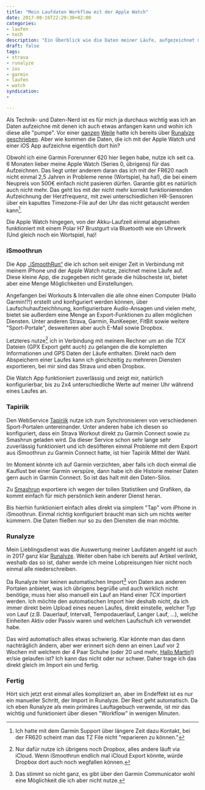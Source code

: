 ```yaml
---
title: "Mein Laufdaten Workflow mit der Apple Watch"
date: 2017-08-16T22:29:38+02:00
categories:
- laufen
- tech
description: "Ein Überblick wie die Daten meiner Läufe, aufgezeichnet mit der Apple Watch, zu Strava, Runalyze & Co wandern."
draft: false
tags:
- strava
- runalyze
- ios
- garmin
- laufen
- watch
syndication:
-

---
```


Als Technik- und Daten-Nerd ist es für mich ja durchaus wichtig was ich an Daten aufzeichne mit denen ich auch etwas anfangen kann und wohin ich diese alle "pumpe". Vor einer [ganzen](https://renem.net/post/2016-01-11-3-tools-2015-runalyze/) [Weile](https://renem.net/post/2015-06-03-runalyze-laufstatistiken-soweit-man-laufen-kann/) hatte ich bereits über [Runalyze](https://runalyze.com) [geschrieben](https://renem.net/post/2015-12-07-adieu-strava-premium-runalyze-kann-statistiken-einfach-besser/). Aber wie kommen die Daten, die ich mit der Apple Watch und einer iOS App aufzeichne eigentlich dort hin?

Obwohl ich eine Garmin Forerunner 620 hier liegen habe, nutze ich seit ca. 6 Monaten lieber meine Apple Watch (Series 0, übrigens) für das Aufzeichnen. Das liegt unter anderem daran das ich mit der FR620 nach nicht einmal 2,5 Jahren in Probleme renne (Wortspiel, ha ha!), die bei einem Neupreis von 500€ einfach nicht pasieren dürfen. Garantie gibt es natürlich auch nicht mehr. Das geht los mit der nicht mehr korrekt funktionierenden Aufzeichnung der Herzfrequenz, mit zwei unterschiedlichen HR-Sensoren über ein kaputtes Timezone-File auf der Uhr das nicht getauscht werden kann[^1].

Die Apple Watch hingegen, von der Akku-Laufzeit einmal abgesehen funktioniert mit einem Polar H7 Brustgurt via Bluetooth wie ein Uhrwerk (Und gleich noch ein Wortspiel, ha)!

### iSmoothrun

Die App [„iSmoothRun“](https://itunes.apple.com/de/app/ismoothrun-pro-gps-pedometer-tracker-for-runners/id410965399?mt=8&at=11lKjS) die ich schon seit einiger Zeit in Verbindung mit meinem iPhone und der Apple Watch nutze, zeichnet meine Läufe auf. Diese kleine App, die zugegeben nicht gerade die hübscheste ist, bietet aber eine Menge Möglichkeiten und Einstellungen.

Angefangen bei Workouts & Intervallen die alle ohne einen Computer (Hallo Garmin!?!) erstellt und konfiguriert werden können, über Laufschuhaufzeichhnung, konfigurierbare Audio-Ansagen und vielen mehr, bietet sie außerdem eine Menge an Export-Funktionen zu allen möglichen Diensten. Unter anderen Strava, Garmin, RunKeeper, FitBit sowie weitere "Sport-Portale", desweiteren aber auch E-Mail sowie Dropbox.

Letzteres nutze[^2] ich in Verbindung mit meinem Rechner um an die *TCX* Dateien (GPX Export geht auch) zu gelangen die die kompletten Informationen und GPS Daten der Läufe enthalten. Direkt nach dem Abspeichern einer Laufes kann ich gleichzeitig zu mehreren Diensten exportieren, bei mir sind das Strava und eben Dropbox.

Die Watch App funktioniert zuverlässig und zeigt mir, natürlich konfigurierbar, bis zu 2x4 unterschiedliche Werte auf meiner Uhr während eines Laufes an.

### Tapiriik

Den WebService [Tapiriik](https://tapiriik.com) nutze ich zum Synchronisieren von verschiedenen Sport-Portalen untereinander. Unter anderen habe ich diesen so konfiguriert, dass ein Strava Workout direkt zu Garmin Connect sowie zu Smashrun geladen wird. Da dieser Service schon sehr lange sehr zuverlässig funktioniert und ich desöfteren einmal Probleme mit dem Export aus iSmoothrun zu Garmin Connect hatte, ist hier Tapiriik Mittel der Wahl.

Im Moment könnte ich auf Garmin verzichten, aber falls ich doch einmal die Kauflust bei einer Garmin verspüre, dann habe ich die Historie meiner Daten gern auch in Garmin Connect. So ist das halt mit den Daten-Silos.

Zu [Smashrun](http://smashrun.com) exportiere ich wegen der tollen Statistiken und Grafiken, da kommt einfach für mich persönlich kein anderer Dienst heran.

Bis hierhin funktioniert einfach alles direkt via simplem "Tap" vom iPhone in iSmoothrun. Einmal richtig konfiguriert braucht man sich um nichts weiter kümmern. Die Daten fließen nur so zu den Diensten die man möchte.

### Runalyze

Mein Lieblingsdienst was die Auswertung meiner Laufdaten angeht ist auch in 2017 ganz klar [Runalyze](https://runalyze.com). Weiter oben habe ich bereits auf Artikel verlinkt, weshalb das so ist, daher werde ich meine Lobpreisungen hier nicht noch einmal alle niederschreiben.

Da Runalyze hier keinen automatischen Import[^3] von Daten aus anderen Portalen anbietet, was ich übrigens begrüße und auch wirklich nicht benötige, muss hier also manuell ein Lauf an Hand einer *TCX* importiert werden. Ich möchte den automatischen Import hier deshalb nicht, da ich immer direkt beim Upload eines neuen Laufes, direkt einstelle, welcher Typ von Lauf (z.B. Dauerlauf, Intervall, Tempodauerlauf, Langer Lauf, …), welche Einheiten Aktiv oder Passiv waren und welchen Laufschuh ich verwendet habe.

Das wird automatisch alles etwas schwierig. Klar könnte man das dann nachträglich ändern, aber wer erinnert sich denn an einen Lauf vor 2 Wochen mit welchem der 4 Paar Schuhe (oder 20 und mehr, [Hallo Martin](https://runomatic.de/altra-lone-peak-3-0-test/)!) er/sie gelaufen ist? Ich kann das nicht oder nur schwer. Daher trage ich das direkt gleich im Import ein und fertig.

### Fertig

Hört sich jetzt erst einmal alles kompliziert an, aber im Endeffekt ist es nur ein manueller Schritt, der Import in Runalyze. Der Rest geht automatisch. Da ich eben Runalyze als mein primäres Lauftagebuch verwende, ist mir das wichtig und funktioniert über diesen "Workflow" in wenigen Minuten.



[^1]: Ich hatte mit dem Garmin Support über längere Zeit dazu Kontakt, bei der FR620 scheint man das TZ File nicht "reparieren zu können."
[^2]: Nur dafür nutze ich übrigens noch Dropbox, alles andere läuft via iCloud. Wenn iSmoothrun endlich mal iCloud Export könnte, würde Dropbox dort auch noch wegfallen können.
[^3]: Das stimmt so nicht ganz, es gibt über den Garmin Communicator wohl eine Möglichkeit die ich aber nicht nutze.